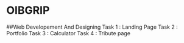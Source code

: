 # OIBGRIP
##Web Developement And Designing
Task 1 : Landing Page 
Task 2 : Portfolio
Task 3 : Calculator 
Task 4 : Tribute page 
